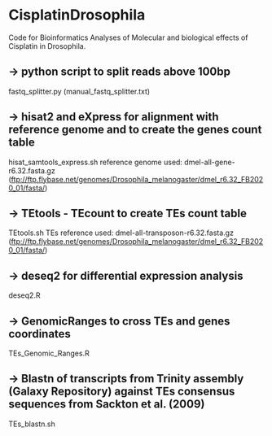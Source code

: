 # CisplatinDrosophila
Code for Bioinformatics Analyses of Molecular and biological effects of Cisplatin in Drosophila.

## -> python script to split reads above 100bp
fastq_splitter.py (manual_fastq_splitter.txt)

## -> hisat2 and eXpress for alignment with reference genome and to create the genes count table
hisat_samtools_express.sh
reference genome used: dmel-all-gene-r6.32.fasta.gz (ftp://ftp.flybase.net/genomes/Drosophila_melanogaster/dmel_r6.32_FB2020_01/fasta/)

## -> TEtools - TEcount to create TEs count table
TEtools.sh
TEs reference used: dmel-all-transposon-r6.32.fasta.gz (ftp://ftp.flybase.net/genomes/Drosophila_melanogaster/dmel_r6.32_FB2020_01/fasta/)

## -> deseq2 for differential expression analysis
deseq2.R

## -> GenomicRanges to cross TEs and genes coordinates
TEs_Genomic_Ranges.R

## -> Blastn of transcripts from Trinity assembly (Galaxy Repository) against TEs consensus sequences from Sackton et al. (2009)
TEs_blastn.sh
